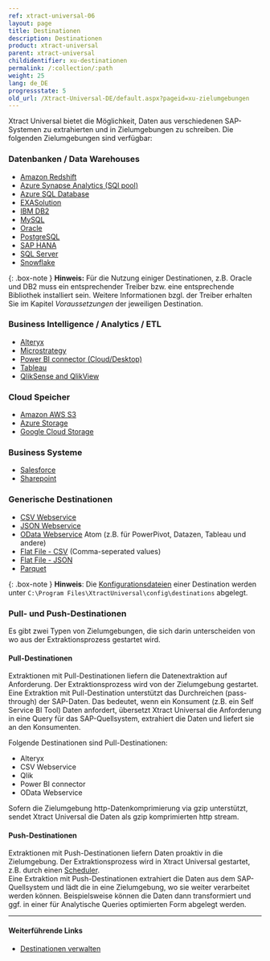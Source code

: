 ```yaml
---
ref: xtract-universal-06
layout: page
title: Destinationen 
description: Destinationen
product: xtract-universal
parent: xtract-universal
childidentifier: xu-destinationen
permalink: /:collection/:path
weight: 25
lang: de_DE
progressstate: 5
old_url: /Xtract-Universal-DE/default.aspx?pageid=xu-zielumgebungen
---
```

              
Xtract Universal bietet die Möglichkeit, Daten aus verschiedenen SAP-Systemen zu extrahierten und in Zielumgebungen zu schreiben. 
Die folgenden Zielumgebungen sind verfügbar:

### Datenbanken / Data Warehouses

- [Amazon Redshift](./xu-destinationen/redshift) 
- [Azure Synapse Analytics (SQl pool)](./xu-destinationen/azure-synapse-analytics) 
- [Azure SQL Database](./xu-destinationen/microsoft-sql-server) 
- [EXASolution](./xu-destinationen/exasol) 
- [IBM DB2](./xu-destinationen/ibm-db2) 
- [MySQL](./xu-destinationen/mysql) 
- [Oracle](./xu-destinationen/oracle) 
- [PostgreSQL](./xu-destinationen/postgreSQL)
- [SAP HANA](./xu-destinationen/hana) 
- [SQL Server](./xu-destinationen//microsoft-sql-server) 
- [Snowflake](./xu-destinationen/snowflake)

{: .box-note }
**Hinweis:** Für die Nutzung einiger Destinationen, z.B. Oracle und DB2 muss ein entsprechender Treiber bzw. eine entsprechende Bibliothek installiert sein.
Weitere Informationen bzgl. der Treiber erhalten Sie im Kapitel *Voraussetzungen* der jeweiligen Destination.

### Business Intelligence / Analytics / ETL

- [Alteryx](./xu-destinationen/alteryx-de) 
- [Microstrategy](./xu-destinationen/microstrategy)
- [Power BI connector (Cloud/Desktop)](./xu-destinationen/Power-BI-Connector) 
- [Tableau](./xu-destinationen/tableau) 
- [QlikSense and QlikView](./xu-destinationen/qlik)  

### Cloud Speicher

- [Amazon AWS S3](./xu-destinationen/amazon_aws_s3)
- [Azure Storage](./xu-destinationen/azure-storage) 
- [Google Cloud Storage](./xu-destinationen/google-cloud-storage)

### Business Systeme

- [Salesforce](./xu-destinationen/salesforce) 
- [Sharepoint](./xu-destinationen/sharepoint) 

### Generische Destinationen

- [CSV Webservice](./xu-destinationen/csv-via-http) 
- [JSON Webservice](./xu-destinationen/json-via-http)
- [OData Webservice](./xu-destinationen/odata-atom)  Atom (z.B. für PowerPivot, Datazen, Tableau und andere)    
- [Flat File - CSV](./xu-destinationen/csv-flat-file) (Comma-seperated values)
- [Flat File - JSON](./xu-destinationen/json-flat-file)
- [Parquet](./xu-destinationen/parquet)


{: .box-note }
**Hinweis**: Die [Konfigurationsdateien](./fortgeschrittene-techniken/backup-und-migration#konfigurationsdateien) einer Destination werden unter `C:\Program Files\XtractUniversal\config\destinations` abgelegt.

### Pull- und Push-Destinationen

Es gibt zwei Typen von Zielumgebungen, die sich darin unterscheiden von wo aus der Extraktionsprozess gestartet wird. 

#### Pull-Destinationen
Extraktionen mit Pull-Destinationen liefern die Datenextraktion auf Anforderung. Der Extraktionsprozess wird von der Zielumgebung gestartet.
Eine Extraktion mit Pull-Destination unterstützt das Durchreichen (pass-through) der SAP-Daten.
Das bedeutet, wenn ein Konsument (z.B. ein Self Service BI Tool) Daten anfordert, übersetzt Xtract Universal die Anforderung in eine Query für das SAP-Quellsystem, extrahiert die Daten und liefert sie an den Konsumenten.

Folgende Destinationen sind Pull-Destinationen: 
- Alteryx
- CSV Webservice 
- Qlik
- Power BI connector
- OData Webservice 

Sofern die Zielumgebung http-Datenkomprimierung via gzip unterstützt, sendet Xtract Universal die Daten als gzip komprimierten http stream.

#### Push-Destinationen

Extraktionen mit Push-Destinationen liefern Daten proaktiv in die Zielumgebung. Der Extraktionsprozess wird in Xtract Universal gestartet, z.B. durch einen [Scheduler](./automation/call-via-scheduler).<br>
Eine Extraktion mit Push-Destinationen extrahiert die Daten aus dem SAP-Quellsystem und lädt die in eine Zielumgebung, wo sie weiter verarbeitet werden können. 
Beispielsweise können die Daten dann transformiert und ggf. in einer für Analytische Queries optimierten Form abgelegt werden.

******
#### Weiterführende Links
- [Destinationen verwalten](./xu-destinationen/ziele-verwalten)
